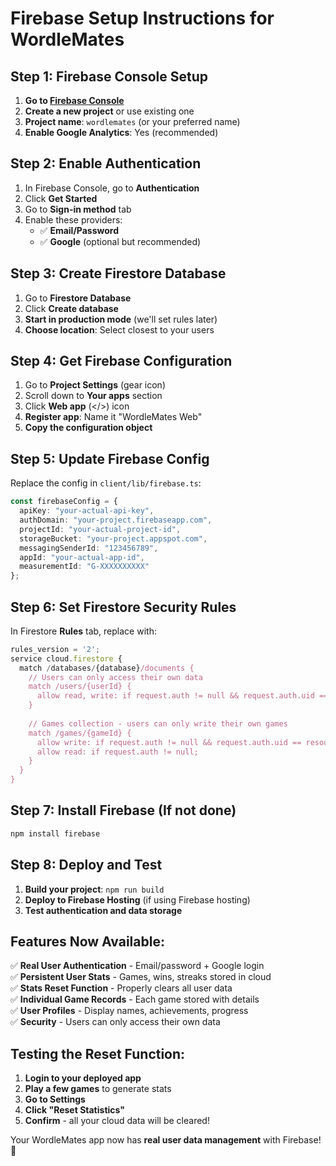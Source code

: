 # Firebase Setup Instructions for WordleMates

## **Step 1: Firebase Console Setup**

1. **Go to [Firebase Console](https://console.firebase.google.com/)**
2. **Create a new project** or use existing one
3. **Project name**: `wordlemates` (or your preferred name)
4. **Enable Google Analytics**: Yes (recommended)

## **Step 2: Enable Authentication**

1. In Firebase Console, go to **Authentication**
2. Click **Get Started**
3. Go to **Sign-in method** tab
4. Enable these providers:
   - ✅ **Email/Password**
   - ✅ **Google** (optional but recommended)

## **Step 3: Create Firestore Database**

1. Go to **Firestore Database**
2. Click **Create database**
3. **Start in production mode** (we'll set rules later)
4. **Choose location**: Select closest to your users

## **Step 4: Get Firebase Configuration**

1. Go to **Project Settings** (gear icon)
2. Scroll down to **Your apps** section
3. Click **Web app** (</>) icon
4. **Register app**: Name it "WordleMates Web"
5. **Copy the configuration object**

## **Step 5: Update Firebase Config**

Replace the config in `client/lib/firebase.ts`:

```typescript
const firebaseConfig = {
  apiKey: "your-actual-api-key",
  authDomain: "your-project.firebaseapp.com", 
  projectId: "your-actual-project-id",
  storageBucket: "your-project.appspot.com",
  messagingSenderId: "123456789",
  appId: "your-actual-app-id",
  measurementId: "G-XXXXXXXXXX"
};
```

## **Step 6: Set Firestore Security Rules**

In Firestore **Rules** tab, replace with:

```javascript
rules_version = '2';
service cloud.firestore {
  match /databases/{database}/documents {
    // Users can only access their own data
    match /users/{userId} {
      allow read, write: if request.auth != null && request.auth.uid == userId;
    }
    
    // Games collection - users can only write their own games
    match /games/{gameId} {
      allow write: if request.auth != null && request.auth.uid == resource.data.userId;
      allow read: if request.auth != null;
    }
  }
}
```

## **Step 7: Install Firebase (If not done)**

```bash
npm install firebase
```

## **Step 8: Deploy and Test**

1. **Build your project**: `npm run build`
2. **Deploy to Firebase Hosting** (if using Firebase hosting)
3. **Test authentication and data storage**

## **Features Now Available:**

✅ **Real User Authentication** - Email/password + Google login  
✅ **Persistent User Stats** - Games, wins, streaks stored in cloud  
✅ **Stats Reset Function** - Properly clears all user data  
✅ **Individual Game Records** - Each game stored with details  
✅ **User Profiles** - Display names, achievements, progress  
✅ **Security** - Users can only access their own data  

## **Testing the Reset Function:**

1. **Login to your deployed app**
2. **Play a few games** to generate stats
3. **Go to Settings**
4. **Click "Reset Statistics"**
5. **Confirm** - all your cloud data will be cleared!

Your WordleMates app now has **real user data management** with Firebase! 🎉
